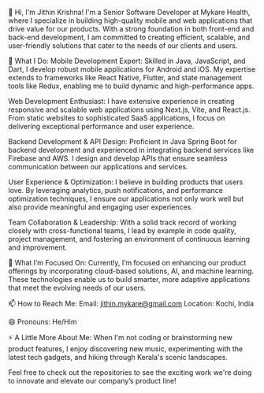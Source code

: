 👋 Hi, I'm Jithin Krishna!
I'm a Senior Software Developer at Mykare Health, where I specialize in building high-quality mobile and web applications that drive value for our products. With a strong foundation in both front-end and back-end development, I am committed to creating efficient, scalable, and user-friendly solutions that cater to the needs of our clients and users.

🚀 What I Do:
Mobile Development Expert: Skilled in Java, JavaScript, and Dart, I develop robust mobile applications for Android and iOS. My expertise extends to frameworks like React Native, Flutter, and state management tools like Redux, enabling me to build dynamic and high-performance apps.

Web Development Enthusiast: I have extensive experience in creating responsive and scalable web applications using Next.js, Vite, and React.js. From static websites to sophisticated SaaS applications, I focus on delivering exceptional performance and user experience.

Backend Development & API Design: Proficient in Java Spring Boot for backend development and experienced in integrating backend services like Firebase and AWS. I design and develop APIs that ensure seamless communication between our applications and services.

User Experience & Optimization: I believe in building products that users love. By leveraging analytics, push notifications, and performance optimization techniques, I ensure our applications not only work well but also provide meaningful and engaging user experiences.

Team Collaboration & Leadership: With a solid track record of working closely with cross-functional teams, I lead by example in code quality, project management, and fostering an environment of continuous learning and improvement.

🌱 What I’m Focused On:
Currently, I’m focused on enhancing our product offerings by incorporating cloud-based solutions, AI, and machine learning. These technologies enable us to build smarter, more adaptive applications that meet the evolving needs of our users.

📫 How to Reach Me:
Email: jithin.mykare@gmail.com
Location: Kochi, India

😄 Pronouns:
He/Him

⚡ A Little More About Me:
When I'm not coding or brainstorming new product features, I enjoy discovering new music, experimenting with the latest tech gadgets, and hiking through Kerala's scenic landscapes.

Feel free to check out the repositories to see the exciting work we're doing to innovate and elevate our company’s product line!
